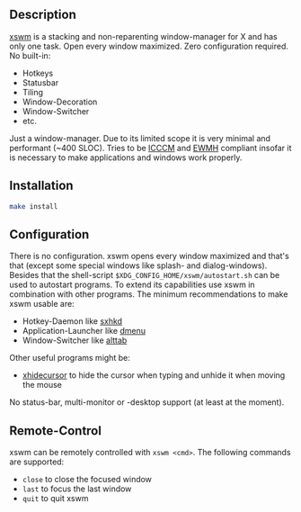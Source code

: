 ## Description

[xswm](https://github.com/astier/xswm) is a stacking and non-reparenting
window-manager for X and has only one task. Open every window maximized. Zero
configuration required. No built-in:

- Hotkeys
- Statusbar
- Tiling
- Window-Decoration
- Window-Switcher
- etc.

Just a window-manager. Due to its limited scope it is very minimal and
performant (\~400 SLOC). Tries to be
[ICCCM](https://www.x.org/releases/current/doc/xorg-docs/icccm/icccm.html) and
[EWMH](https://specifications.freedesktop.org/wm-spec/latest/) compliant
insofar it is necessary to make applications and windows work properly.

## Installation

```sh
make install
```

## Configuration

There is no configuration. xswm opens every window maximized and that's that
(except some special windows like splash- and dialog-windows). Besides that the
shell-script `$XDG_CONFIG_HOME/xswm/autostart.sh` can be used to autostart
programs. To extend its capabilities use xswm in combination with other
programs. The minimum recommendations to make xswm usable are:

- Hotkey-Daemon like [sxhkd](https://github.com/baskerville/sxhkd)
- Application-Launcher like [dmenu](https://tools.suckless.org/dmenu/)
- Window-Switcher like [alttab](https://github.com/sagb/alttab/)

Other useful programs might be:

- [xhidecursor](https://github.com/astier/xhidecursor) to hide the cursor when
  typing and unhide it when moving the mouse

No status-bar, multi-monitor or -desktop support (at least at the moment).

## Remote-Control

xswm can be remotely controlled with `xswm <cmd>`.
The following commands are supported:

- `close` to close the focused window
- `last`  to focus the last window
- `quit`  to quit xswm
